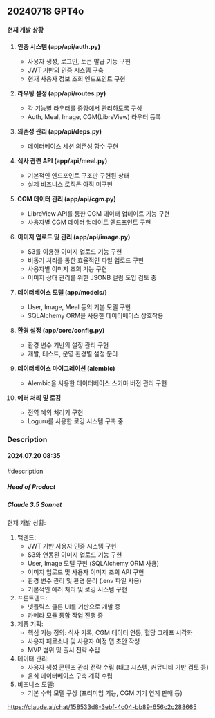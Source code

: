 ## 20240718 GPT4o
#### 현재 개발 상황

1. **인증 시스템 (app/api/auth.py)**
    
    - 사용자 생성, 로그인, 토큰 발급 기능 구현
    - JWT 기반의 인증 시스템 구축
    - 현재 사용자 정보 조회 엔드포인트 구현
2. **라우팅 설정 (app/api/routes.py)**
    
    - 각 기능별 라우터를 중앙에서 관리하도록 구성
    - Auth, Meal, Image, CGM(LibreView) 라우터 등록
3. **의존성 관리 (app/api/deps.py)**
    
    - 데이터베이스 세션 의존성 함수 구현
4. **식사 관련 API (app/api/meal.py)**
    
    - 기본적인 엔드포인트 구조만 구현된 상태
    - 실제 비즈니스 로직은 아직 미구현
5. **CGM 데이터 관리 (app/api/cgm.py)**
    
    - LibreView API를 통한 CGM 데이터 업데이트 기능 구현
    - 사용자별 CGM 데이터 업데이트 엔드포인트 구현
6. **이미지 업로드 및 관리 (app/api/image.py)**
    
    - S3를 이용한 이미지 업로드 기능 구현
    - 비동기 처리를 통한 효율적인 파일 업로드 구현
    - 사용자별 이미지 조회 기능 구현
    - 이미지 상태 관리를 위한 JSONB 컬럼 도입 검토 중
7. **데이터베이스 모델 (app/models/)**
    
    - User, Image, Meal 등의 기본 모델 구현
    - SQLAlchemy ORM을 사용한 데이터베이스 상호작용
8. **환경 설정 (app/core/config.py)**
    
    - 환경 변수 기반의 설정 관리 구현
    - 개발, 테스트, 운영 환경별 설정 분리
9. **데이터베이스 마이그레이션 (alembic)**
    
    - Alembic을 사용한 데이터베이스 스키마 버전 관리 구현
10. **에러 처리 및 로깅**
    
    - 전역 예외 처리기 구현
    - Loguru를 사용한 로깅 시스템 구축 중

### Description

#### 2024.07.20 08:35

#description

##### Head of Product

##### Claude 3.5 Sonnet

현재 개발 상황:

1. 백엔드:
    - JWT 기반 사용자 인증 시스템 구현
    - S3와 연동된 이미지 업로드 기능 구현
    - User, Image 모델 구현 (SQLAlchemy ORM 사용)
    - 이미지 업로드 및 사용자 이미지 조회 API 구현
    - 환경 변수 관리 및 환경 분리 (.env 파일 사용)
    - 기본적인 에러 처리 및 로깅 시스템 구현
2. 프론트엔드:
    - 넷플릭스 클론 UI를 기반으로 개발 중
    - 카메라 모듈 통합 작업 진행 중
3. 제품 기획:
    - 핵심 기능 정의: 식사 기록, CGM 데이터 연동, 혈당 그래프 시각화
    - 사용자 페르소나 및 사용자 여정 맵 초안 작성
    - MVP 범위 및 출시 전략 수립
4. 데이터 관리:
    - 사용자 생성 콘텐츠 관리 전략 수립 (태그 시스템, 커뮤니티 기반 검토 등)
    - 음식 데이터베이스 구축 계획 수립
5. 비즈니스 모델:
    - 기본 수익 모델 구상 (프리미엄 기능, CGM 기기 연계 판매 등)

https://claude.ai/chat/158533d8-3ebf-4c04-bb89-656c2c288665